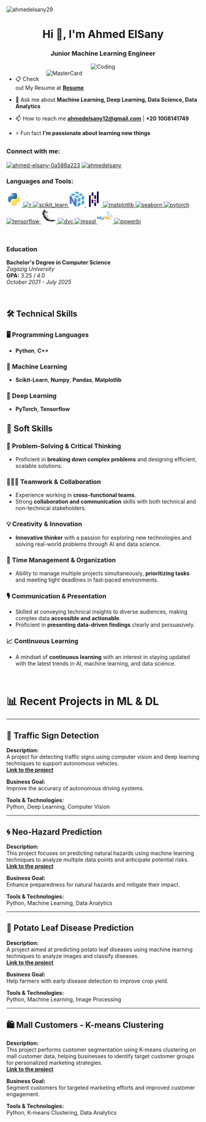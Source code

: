 <p align="left"> <img src="https://komarev.com/ghpvc/?username=ahmedelsany29&label=Profile%20views&color=0e75b6&style=flat" alt="ahmedelsany29" /> </p>
<h1 align="center">Hi 👋, I'm Ahmed ElSany</h1>
<h3 align="center"> Junior Machine Learning Engineer</h3><div align="center">
  <img src="https://149695847.v2.pressablecdn.com/wp-content/uploads/2018/12/developer-dribbble.gif" alt="Coding">
</div>



<img align="right" alt="MasterCard" width="400" src="https://i.pinimg.com/originals/fc/71/63/fc71635c7f1b09ed30413f59bb749582.gif">


- 📋 Check out My Resume at [**Resume**]([https://docs.google.com/document/d/1_1tkH33oggXdtNtLS1ek_hHgC8YEHGkb/edit?usp=sharing&ouid=114996828737559694387&rtpof=true&sd=true](https://drive.google.com/file/d/1dVe4Uh87FoR7PdmvI-cYf0QZLKEWDD82/view?usp=drive_link))

- 💬 Ask me about **Machine Learning, Deep Learning, Data Science, Data Analytics**

- 📫 How to reach me **ahmedelsany12@gmail.com** | **+20 1008141749**

- ⚡ Fun fact **I'm passionate about learning new things**


<h3 align="left">Connect with me:</h3>
<p align="left">
<a href="www.linkedin.com/in/ahmed-elsany-0a588a223" target="blank"><img align="center" src="https://raw.githubusercontent.com/rahuldkjain/github-profile-readme-generator/master/src/images/icons/Social/linked-in-alt.svg" alt="ahmed-elsany-0a588a223" height="30" width="40" /></a>
<a href="https://www.kaggle.com/ahmedelsany" target="blank"><img align="center" src="https://raw.githubusercontent.com/rahuldkjain/github-profile-readme-generator/master/src/images/icons/Social/kaggle.svg" alt="ahmedelsany" height="30" width="40" /></a>
</p>

<h3 align="left">Languages and Tools:</h3>
<p align="left">
<!-- Programming Languages -->
  <a href="https://www.python.org" target="_blank" rel="noreferrer"> 
    <img src="https://raw.githubusercontent.com/devicons/devicon/master/icons/python/python-original.svg" alt="python" width="40" height="40"/> 
  </a> 
  <a href="https://www.r-project.org/" target="_blank" rel="noreferrer"> 
    <img src="https://www.vectorlogo.zone/logos/r-project/r-project-icon.svg" alt="r" width="40" height="40"/> 
  </a> 

  <!-- Machine Learning -->
  <a href="https://scikit-learn.org/" target="_blank" rel="noreferrer"> 
    <img src="https://upload.wikimedia.org/wikipedia/commons/0/05/Scikit_learn_logo_small.svg" alt="scikit_learn" width="40" height="40"/> 
  </a> 
  <a href="https://numpy.org/" target="_blank" rel="noreferrer"> 
    <img src="https://raw.githubusercontent.com/devicons/devicon/master/icons/numpy/numpy-original.svg" alt="numpy" width="40" height="40"/> 
  </a> 
  <a href="https://pandas.pydata.org/" target="_blank" rel="noreferrer"> 
    <img src="https://raw.githubusercontent.com/devicons/devicon/2ae2a900d2f041da66e950e4d48052658d850630/icons/pandas/pandas-original.svg" alt="pandas" width="40" height="40"/> 
  </a> 
  <a href="https://matplotlib.org/" target="_blank" rel="noreferrer"> 
    <img src="https://upload.wikimedia.org/wikipedia/commons/8/84/Matplotlib_icon.svg" alt="matplotlib" width="40" height="40"/> 
  </a> 
    <a href="https://seaborn.pydata.org/" target="_blank" rel="noreferrer"> 
    <img src="https://seaborn.pydata.org/_images/logo-mark-lightbg.svg" alt="seaborn" width="40" height="40"/> 
  </a>

  <!-- Deep Learning -->
  <a href="https://pytorch.org/" target="_blank" rel="noreferrer"> 
    <img src="https://upload.wikimedia.org/wikipedia/commons/1/10/PyTorch_logo_icon.svg" alt="pytorch" width="40" height="40"/> 
  </a> 
  <a href="https://www.tensorflow.org" target="_blank" rel="noreferrer"> 
    <img src="https://www.vectorlogo.zone/logos/tensorflow/tensorflow-icon.svg" alt="tensorflow" width="40" height="40"/> 
  </a> 

  <!-- Deployment & MLOps -->
  <a href="https://flask.palletsprojects.com/" target="_blank" rel="noreferrer"> 
    <img src="https://raw.githubusercontent.com/devicons/devicon/master/icons/flask/flask-original.svg" alt="flask" width="40" height="40"/> 
  </a> 
  <a href="https://dvc.org/" target="_blank" rel="noreferrer"> 
    <img src="https://avatars.githubusercontent.com/u/6848798?s=280&v=4" alt="dvc" width="40" height="40"/> 

  <!-- Data Science & BI -->
  <a href="https://www.microsoft.com/en-us/sql-server" target="_blank" rel="noreferrer"> 
    <img src="https://www.svgrepo.com/show/303229/microsoft-sql-server-logo.svg" alt="mssql" width="40" height="40"/> 
  </a> 
  <a href="https://www.mysql.com/" target="_blank" rel="noreferrer"> 
    <img src="https://raw.githubusercontent.com/devicons/devicon/master/icons/mysql/mysql-original-wordmark.svg" alt="mysql" width="40" height="40"/> 
  </a> 
  <a href="https://powerbi.microsoft.com/" target="_blank" rel="noreferrer"> 
    <img src="https://www.vectorlogo.zone/logos/microsoft_powerbi/microsoft_powerbi-icon.svg" alt="powerbi" width="40" height="40"/> 
  </a> 
</p>

<br>

### Education
**Bachelor's Degree in Computer Science**  
*Zagazig University*  
**GPA:** 3.25 / 4.0  
*October 2021 - July 2025*


<br>

## 🛠️ Technical Skills

### 🖥️ Programming Languages
- **Python**, **C++**

### 🤖 Machine Learning
- **Scikit-Learn**, **Numpy**, **Pandas**, **Matplotlib**

### 🧠 Deep Learning
- **PyTorch**, **Tensorflow**


## 🌟 Soft Skills
### 🎯 Problem-Solving & Critical Thinking
- Proficient in **breaking down complex problems** and designing efficient, scalable solutions.
  
### 🧑‍🤝‍🧑 Teamwork & Collaboration
- Experience working in **cross-functional teams**.
- Strong **collaboration and communication** skills with both technical and non-technical stakeholders.

### 💡 Creativity & Innovation
- **Innovative thinker** with a passion for exploring new technologies and solving real-world problems through AI and data science.

### 📅 Time Management & Organization
- Ability to manage multiple projects simultaneously, **prioritizing tasks** and meeting tight deadlines in fast-paced environments.

### 🎙️ Communication & Presentation
- Skilled at conveying technical insights to diverse audiences, making complex data **accessible and actionable**.
- Proficient in **presenting data-driven findings** clearly and persuasively.

### 📈 Continuous Learning
- A mindset of **continuous learning** with an interest in staying updated with the latest trends in AI, machine learning, and data science.

<br>

# 📊 Recent Projects in ML & DL

---
## 🚦 **Traffic Sign Detection**  
**Description:**  
A project for detecting traffic signs using computer vision and deep learning techniques to support autonomous vehicles.  
[**Link to the project**](https://github.com/AhmedElsany29/Traffic-Sign-Detection)

**Business Goal:**  
Improve the accuracy of autonomous driving systems.

**Tools & Technologies:**  
Python, Deep Learning, Computer Vision  

---

## 🌀 **Neo-Hazard Prediction**  
**Description:**  
This project focuses on predicting natural hazards using machine learning techniques to analyze multiple data points and anticipate potential risks.  
[**Link to the project**](https://github.com/AhmedElsany29/Neo-Hazard-Prediction)

**Business Goal:**  
Enhance preparedness for natural hazards and mitigate their impact.

**Tools & Technologies:**  
Python, Machine Learning, Data Analytics  

---


## 🍃 **Potato Leaf Disease Prediction**  
**Description:**  
A project aimed at predicting potato leaf diseases using machine learning techniques to analyze images and classify diseases.  
[**Link to the project**](https://github.com/AhmedElsany29/Potato-Leaf-Disease-Prediction)

**Business Goal:**  
Help farmers with early disease detection to improve crop yield.

**Tools & Technologies:**  
Python, Machine Learning, Image Processing  

---

## 🛍️ **Mall Customers - K-means Clustering**  
**Description:**  
This project performs customer segmentation using K-means clustering on mall customer data, helping businesses to identify target customer groups for personalized marketing strategies.  
[**Link to the project**](https://github.com/AhmedElsany29/Mall_Customers-K-means-clustering-Public)

**Business Goal:**  
Segment customers for targeted marketing efforts and improved customer engagement.

**Tools & Technologies:**  
Python, K-means Clustering, Data Analytics  




